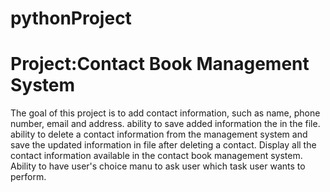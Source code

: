 # pythonProject
# Project:Contact Book Management System

The goal of this project is to add contact information, such as name, phone number, email and address. 
ability to save added information the in the file.
ability to delete a contact information from the management system and save the updated information in file after deleting a contact. 
Display all the contact information available in the contact book management system. 
Ability to have user's choice manu to ask user which task user wants to perform. 


